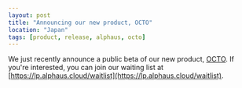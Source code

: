 ```yaml
---
layout: post
title: "Announcing our new product, OCTO"
location: "Japan"
tags: [product, release, alphaus, octo]
---
```


We just recently announce a public beta of our new product, [OCTO](https://lp.alphaus.cloud/). If you're interested, you can join our waiting list at [https://lp.alphaus.cloud/waitlist](https://lp.alphaus.cloud/waitlist).
